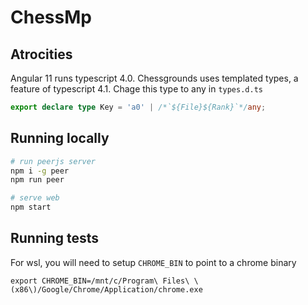 # ChessMp

## Atrocities
Angular 11 runs typescript 4.0. Chessgrounds uses templated types, a feature of typescript 4.1. Chage this type to any in `types.d.ts`
```typescript
export declare type Key = 'a0' | /*`${File}${Rank}`*/any;
```

## Running locally
```bash
# run peerjs server
npm i -g peer
npm run peer

# serve web
npm start
```

## Running tests

For wsl, you will need to setup `CHROME_BIN` to point to a chrome binary
```
export CHROME_BIN=/mnt/c/Program\ Files\ \(x86\)/Google/Chrome/Application/chrome.exe
```
